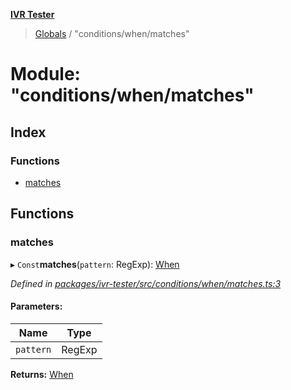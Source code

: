**[IVR Tester](../README.md)**

> [Globals](../README.md) / "conditions/when/matches"

# Module: "conditions/when/matches"

## Index

### Functions

* [matches](_conditions_when_matches_.md#matches)

## Functions

### matches

▸ `Const`**matches**(`pattern`: RegExp): [When](_conditions_when_when_.md#when)

*Defined in [packages/ivr-tester/src/conditions/when/matches.ts:3](https://github.com/SketchingDev/ivr-tester/blob/f08915c/packages/ivr-tester/src/conditions/when/matches.ts#L3)*

#### Parameters:

Name | Type |
------ | ------ |
`pattern` | RegExp |

**Returns:** [When](_conditions_when_when_.md#when)
